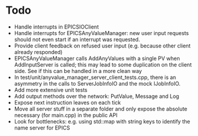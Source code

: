 # Todo

* Handle interrupts in EPICSIOClient
* Handle interrupts for EPICSAnyValueManager: new user input requests should not even start if an interrupt was requested.
* Provide client feedback on refused user input (e.g. because other client already responded)
* EPICSAnyValueManager calls AddAnyValues with a single PV when AddInputServer is called; this may lead to some duplication on the client side. See if this can be handled in a more clean way
* In test/unit/anyvalue_manager_server_client_tests.cpp, there is an asymmetry in the calls to ServerJobInfoIO and the mock IJobInfoIO.
* Add more extensive unit tests
* Add output methods over the network: PutValue, Message and Log
* Expose next instruction leaves on each tick
* Move all server stuff in a separate folder and only expose the absolute necessary (for main.cpp) in the public API
* Look for bottlenecks: e.g. using std::map with string keys to identify the name server for EPICS
